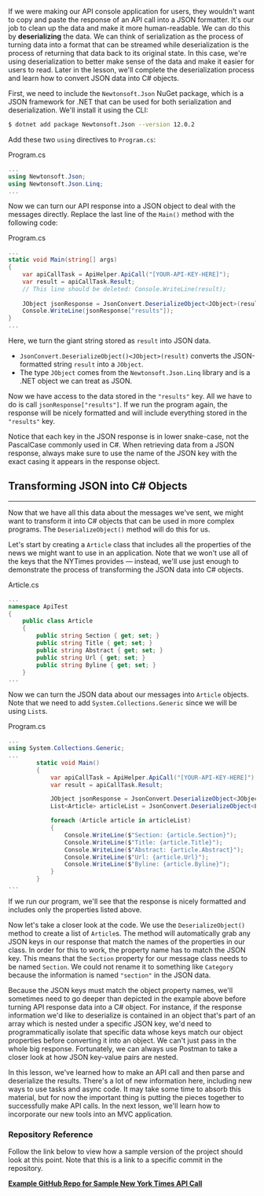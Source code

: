 If we were making our API console application for users, they wouldn't want to copy and paste the response of an API call into a JSON formatter. It's our job to clean up the data and make it more human-readable. We can do this by **deserializing** the data. We can think of serialization as the process of turning data into a format that can be streamed while deserialization is the process of returning that data back to its original state. In this case, we're using deserialization to better make sense of the data and make it easier for users to read. Later in the lesson, we'll complete the deserialization process and learn how to convert JSON data into C# objects.

First, we need to include the `Newtonsoft.Json` NuGet package, which is a JSON framework for .NET that can be used for both serialization and deserialization. We'll install it using the CLI:

```bash
$ dotnet add package Newtonsoft.Json --version 12.0.2
```

Add these two `using` directives to `Program.cs`:

<div class="filename">Program.cs</div>

```csharp
...
using Newtonsoft.Json;
using Newtonsoft.Json.Linq;
...
```

Now we can turn our API response into a JSON object to deal with the messages directly. Replace the last line of the `Main()` method with the following code:

<div class="filename">Program.cs</div>

```csharp
...
static void Main(string[] args)
{
    var apiCallTask = ApiHelper.ApiCall("[YOUR-API-KEY-HERE]");
    var result = apiCallTask.Result;
    // This line should be deleted: Console.WriteLine(result);
    
    JObject jsonResponse = JsonConvert.DeserializeObject<JObject>(result);
    Console.WriteLine(jsonResponse["results"]);
}
...
```

Here, we turn the giant string stored as `result` into JSON data.

* `JsonConvert.DeserializeObject()<JObject>(result)` converts the JSON-formatted string `result` into a `JObject`.
* The type `JObject` comes from the `Newtonsoft.Json.Linq` library and is a .NET object we can treat as JSON.

Now we have access to the data stored in the `"results"` key. All we have to do is call `jsonResponse["results"]`. If we run the program again, the response will be nicely formatted and will include everything stored in the `"results"` key.

Notice that each key in the JSON response is in lower snake-case, not the PascalCase commonly used in C#. When retrieving data from a JSON response, always make sure to use the name of the JSON key with the exact casing it appears in the response object.

## Transforming JSON into C# Objects
---

Now that we have all this data about the messages we've sent, we might want to transform it into C# objects that can be used in more complex programs. The `DeserializeObject()` method will do this for us.

Let's start by creating a `Article` class that includes all the properties of the news we might want to use in an application. Note that we won't use all of the keys that the NYTimes provides — instead, we'll use just enough to demonstrate the process of transforming the JSON data into C# objects.

<div class="filename">Article.cs</div>

```csharp
...
namespace ApiTest
{
    public class Article
    {
        public string Section { get; set; }
        public string Title { get; set; }
        public string Abstract { get; set; }
        public string Url { get; set; }
        public string Byline { get; set; }
    }
...
```

Now we can turn the JSON data about our messages into `Article` objects. Note that we need to add `System.Collections.Generic` since we will be using `List`s.

<div class="filename">Program.cs</div>

```csharp
...
using System.Collections.Generic;
...
        static void Main()
        {
            var apiCallTask = ApiHelper.ApiCall("[YOUR-API-KEY-HERE]");
            var result = apiCallTask.Result;

            JObject jsonResponse = JsonConvert.DeserializeObject<JObject>(result);
            List<Article> articleList = JsonConvert.DeserializeObject<List<Article>>(jsonResponse["results"].ToString());

            foreach (Article article in articleList)
            {
                Console.WriteLine($"Section: {article.Section}");
                Console.WriteLine($"Title: {article.Title}");
                Console.WriteLine($"Abstract: {article.Abstract}");
                Console.WriteLine($"Url: {article.Url}");
                Console.WriteLine($"Byline: {article.Byline}");
            }
        }
...
```

If we run our program, we'll see that the response is nicely formatted and includes only the properties listed above.

Now let's take a closer look at the code. We use the `DeserializeObject()` method to create a list of `Article`s. The method will automatically grab any JSON keys in our response that match the names of the properties in our class. In order for this to work, the property name has to match the JSON key. This means that the `Section` property for our message class needs to be named `Section`. We could not rename it to something like `Category` because the information is named `"section"` in the JSON data.

Because the JSON keys must match the object property names, we'll sometimes need to go deeper than depicted in the example above before turning API response data into a C# object. For instance, if the response information we'd like to deserialize is contained in an object that's part of an array which is nested under a specific JSON key, we'd need to programmatically isolate that specific data whose keys match our object properties before converting it into an object. We can't just pass in the whole big response. Fortunately, we can always use Postman to take a closer look at how JSON key-value pairs are nested.

In this lesson, we've learned how to make an API call and then parse and deserialize the results. There's a lot of new information here, including new ways to use tasks and async code. It may take some time to absorb this material, but for now the important thing is putting the pieces together to successfully make API calls. In the next lesson, we'll learn how to incorporate our new tools into an MVC application.

### Repository Reference

Follow the link below to view how a sample version of the project should look at this point. Note that this is a link to a specific commit in the repository.

**[<i class="glyphicon glyphicon-folder-open"></i> Example GitHub Repo for Sample New York Times API Call](https://github.com/epicodus-lessons/c-sharp-console-api-call/tree/2_deserializing_responses)**
